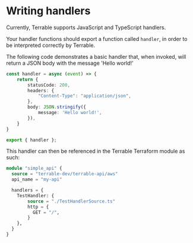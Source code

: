 # Writing handlers

Currently, Terrable supports JavaScript and TypeScript handlers.

Your handler functions should export a function called `handler`, in order to be interpreted correctly
by Terrable.

The following code demonstrates a basic handler that, when invoked, will return
a JSON body with the message 'Hello world!'

```TypeScript
const handler = async (event) => {
    return {
        statusCode: 200,
        headers: {
            "Content-Type": "application/json",
        },
        body: JSON.stringify({
            message: 'Hello world!',
        }),
    }
}

export { handler };
```

This handler can then be referenced in the Terrable Terraform module as such:

```terraform
module "simple_api" {
  source = "terrable-dev/terrable-api/aws"
  api_name = "my-api"

  handlers = {
    TestHandler: {
        source = "./TestHandlerSource.ts"
        http = {
          GET = "/",
        }
    },
  }
}
```